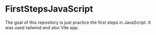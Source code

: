 # FirstStepsJavaScript
The goal of this repository is just practice the first steps in JavaScript. It was used tailwind and also Vite app.
 

